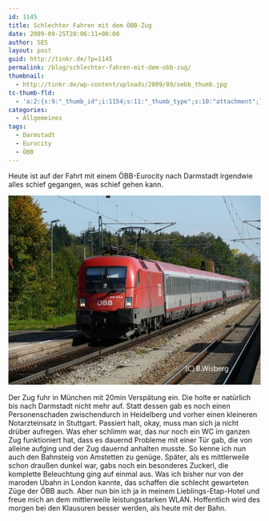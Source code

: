 ```yaml
---
id: 1145
title: Schlechter Fahren mit dem ÖBB-Zug
date: 2009-09-25T20:06:11+00:00
author: SES
layout: post
guid: http://tinkr.de/?p=1145
permalink: /blog/schlechter-fahren-mit-dem-obb-zug/
thumbnail:
  - http://tinkr.de/wp-content/uploads/2009/09/oebb_thumb.jpg
tc-thumb-fld:
  - 'a:2:{s:9:"_thumb_id";i:1154;s:11:"_thumb_type";s:10:"attachment";}'
categories:
  - Allgemeines
tags:
  - Darmstadt
  - Eurocity
  - ÖBB
---
```

Heute ist auf der Fahrt mit einem ÖBB-Eurocity nach Darmstadt irgendwie alles schief gegangen, was schief gehen kann.

<img loading="lazy" src="/assets/2009/09/oebb1.jpg" alt="oebb" title="oebb"   />

Der Zug fuhr in München mit 20min Verspätung ein. Die holte er natürlich bis nach Darmstadt nicht mehr auf. Statt dessen gab es noch einen Personenschaden zwischendurch in Heidelberg und vorher einen kleineren Notarzteinsatz in Stuttgart. Passiert halt, okay, muss man sich ja nicht drüber aufregen.
Was eher schlimm war, das nur noch ein WC im ganzen Zug funktioniert hat, dass es dauernd Probleme mit einer Tür gab, die von alleine aufging und der Zug dauernd anhalten musste. So kenne ich nun auch den Bahnsteig von Amstetten zu genüge.
Später, als es mittlerweile schon draußen dunkel war, gabs noch ein besonderes Zuckerl, die komplette Beleuchtung ging auf einmal aus. Was ich bisher nur von der maroden Ubahn in London kannte, das schaffen die schlecht gewarteten Züge der ÖBB auch.
Aber nun bin ich ja in meinem Lieblings-Etap-Hotel und freue mich an dem mittlerweile leistungsstarken WLAN. Hoffentlich wird des morgen bei den Klausuren besser werden, als heute mit der Bahn.
